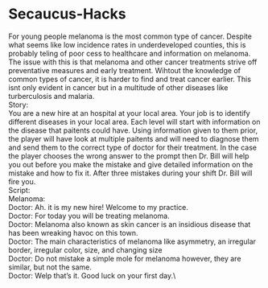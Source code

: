 # Secaucus-Hacks
For young people melanoma is the most common type of cancer. Despite what seems like low incidence rates in underdeveloped counties, this is probably teling of poor cess to healthcare and information on melanoma. The issue with this is that melanoma and other cancer treatments strive off preventative measures and early treatment. Wihtout the knowledge of common types of cancer, it is harder to find and treat cancer earlier. This isnt only evident in cancer but in a multitude of other diseases like turberculosis and malaria.\
Story:\
You are a new hire at an hospital at your local area. Your job is to identify different diseases in your local area. Each level will start with information on the disease that paitents could have. Using information given to them prior, the player will have look at multiple paitents and will need to diagnose them and send them to the correct type of doctor for their treatment.
In the case the player chooses the wrong answer to the prompt then Dr. Bill will help you out before you make the mistake and give detailed information on the mistake and how to fix it. After three mistakes during your shift Dr. Bill will fire you.\
Script:\
Melanoma:\
Doctor: Ah. it is my new hire! Welcome to my practice.\
Doctor: For today you will be treating melanoma.\
Doctor: Melanoma also known as skin cancer is an insidious disease that has been wreaking havoc on this town.\
Doctor: The main characteristics of melanoma like asymmetry, an irregular border, irregular color, size, and changing size\
Doctor: Do not mistake a simple mole for melanoma however, they are similar, but not the same.\
Doctor: Welp that’s it. Good luck on your first day.\


